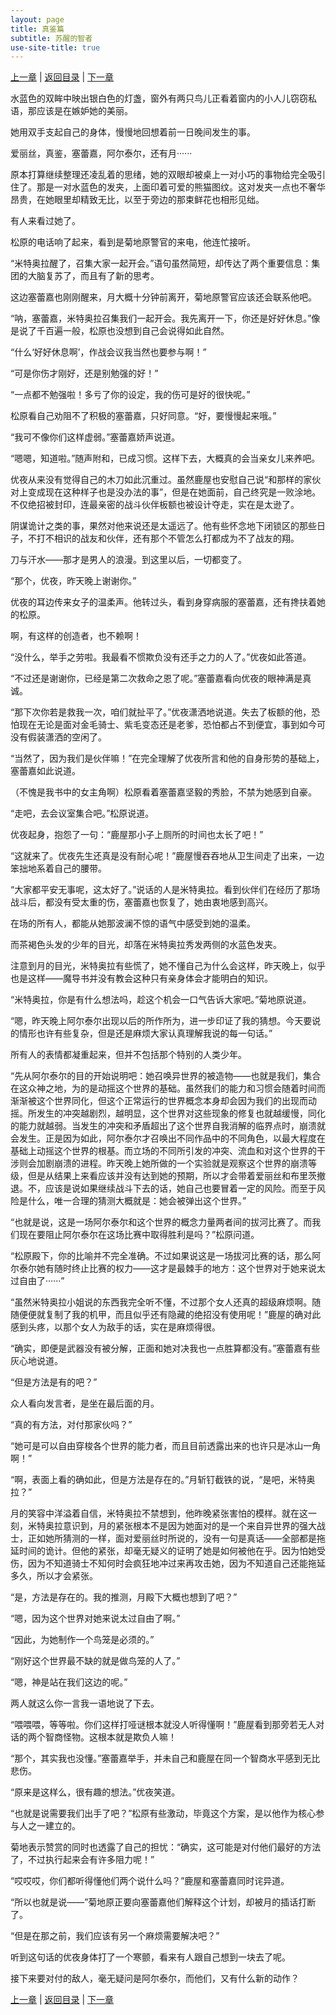 ```yaml
---
layout: page
title: 真鉴篇
subtitle: 苏醒的智者
use-site-title: true
---
```


[上一章](/Novels/Rec/man-talk) | [返回目录](/Novels/Rec/index) | [下一章](/Novels/about-zhenjian) 
 
水蓝色的双眸中映出银白色的灯盏，窗外有两只鸟儿正看着窗内的小人儿窃窃私语，那应该是在嫉妒她的美丽。

她用双手支起自己的身体，慢慢地回想着前一日晚间发生的事。

爱丽丝，真鉴，塞蕾嘉，阿尔泰尔，还有月······

原本打算继续整理还凌乱着的思绪，她的双眼却被桌上一对小巧的事物给完全吸引住了。那是一对水蓝色的发夹，上面印着可爱的熊猫图纹。这对发夹一点也不奢华昂贵，在她眼里却精致无比，以至于旁边的那束鲜花也相形见绌。

有人来看过她了。

松原的电话响了起来，看到是菊地原警官的来电，他连忙接听。

“米特奥拉醒了，召集大家一起开会。”语句虽然简短，却传达了两个重要信息：集团的大脑复苏了，而且有了新的思考。

这边塞蕾嘉也刚刚醒来，月大概十分钟前离开，菊地原警官应该还会联系他吧。

“呐，塞蕾嘉，米特奥拉召集我们一起开会。我先离开一下，你还是好好休息。”像是说了千百遍一般，松原也没想到自己会说得如此自然。

“什么‘好好休息啊’，作战会议我当然也要参与啊！”

“可是你伤才刚好，还是别勉强的好！”

“一点都不勉强啦！多亏了你的设定，我的伤可是好的很快呢。”

松原看自己劝阻不了积极的塞蕾嘉，只好同意。“好，要慢慢起来哦。”

“我可不像你们这样虚弱。”塞蕾嘉娇声说道。

“嗯嗯，知道啦。”随声附和，已成习惯。这样下去，大概真的会当亲女儿来养吧。

优夜从来没有觉得自己的木刀如此沉重过。虽然鹿屋也安慰自己说“和那样的家伙对上变成现在这种样子也是没办法的事”，但是在她面前，自己终究是一败涂地。不仅绝招被封印，连最亲密的战斗伙伴板额也被设计夺走，实在是太逊了。

阴谋诡计之类的事，果然对他来说还是太遥远了。他有些怀念地下闭锁区的那些日子，不打不相识的战友和伙伴，还有那个不管怎么打都成为不了战友的翔。

刀与汗水——那才是男人的浪漫。到这里以后，一切都变了。

“那个，优夜，昨天晚上谢谢你。”

优夜的耳边传来女子的温柔声。他转过头，看到身穿病服的塞蕾嘉，还有搀扶着她的松原。

啊，有这样的创造者，也不赖啊！

“没什么，举手之劳啦。我最看不惯欺负没有还手之力的人了。”优夜如此答道。

“不过还是谢谢你，已经是第二次救命之恩了呢。”塞蕾嘉看向优夜的眼神满是真诚。

“那下次你若是救我一次，咱们就扯平了。”优夜潇洒地说道。失去了板额的他，恐怕现在无论是面对金毛骑士、紫毛变态还是老爹，恐怕都占不到便宜，事到如今可没有假装潇洒的空闲了。

“当然了，因为我们是伙伴嘛！”在完全理解了优夜所言和他的自身形势的基础上，塞蕾嘉如此说道。

（不愧是我书中的女主角啊）松原看着塞蕾嘉坚毅的秀脸，不禁为她感到自豪。

“走吧，去会议室集合吧。”松原说道。

优夜起身，抱怨了一句：“鹿屋那小子上厕所的时间也太长了吧！”

“这就来了。优夜先生还真是没有耐心呢！”鹿屋慢吞吞地从卫生间走了出来，一边笨拙地系着自己的腰带。




“大家都平安无事呢，这太好了。”说话的人是米特奥拉。看到伙伴们在经历了那场战斗后，都没有受太重的伤，塞蕾嘉也恢复了，她由衷地感到高兴。

在场的所有人，都能从她那波澜不惊的语气中感受到她的温柔。

而茶褐色头发的少年的目光，却落在米特奥拉秀发两侧的水蓝色发夹。

注意到月的目光，米特奥拉有些慌了，她不懂自己为什么会这样，昨天晚上，似乎也是这样——魔导书并没有教会这种只有亲身体会才能明白的知识。

“米特奥拉，你是有什么想法吗，趁这个机会一口气告诉大家吧。”菊地原说道。

“嗯，昨天晚上阿尔泰尔出现以后的所作所为，进一步印证了我的猜想。今天要说的情形也许有些复杂，但是还是麻烦大家认真理解我说的每一句话。”

所有人的表情都凝重起来，但并不包括那个特别的人类少年。

“先从阿尔泰尔的目的开始说明吧：她召唤异世界的被造物——也就是我们，集合在这众神之地，为的是动摇这个世界的基础。虽然我们的能力和习惯会随着时间而渐渐被这个世界同化，但这个正常运行的世界概念本身却会因为我们的出现而动摇。所发生的冲突越剧烈，越明显，这个世界对这些现象的修复也就越缓慢，同化的能力就越弱。当发生的冲突和矛盾超出了这个世界自我消解的临界点时，崩溃就会发生。正是因为如此，阿尔泰尔才召唤出不同作品中的不同角色，以最大程度在基础上动摇这个世界的根基。而立场的不同所引发的冲突、流血和对这个世界的干涉则会加剧崩溃的进程。昨天晚上她所做的一个实验就是观察这个世界的崩溃等级，但是从结果上来看应该并没有达到她的预期，所以才会带着爱丽丝和布里茨撤退。不，应该是说如果继续战斗下去的话，她自己也要冒着一定的风险。而至于风险是什么，唯一合理的猜测大概就是：她会被弹出这个世界。”

“也就是说，这是一场阿尔泰尔和这个世界的概念力量两者间的拔河比赛了。而我们现在要阻止阿尔泰尔在这场比赛中取得胜利是吗？”松原问道。

“松原殿下，你的比喻并不完全准确。不过如果说这是一场拔河比赛的话，那么阿尔泰尔她有随时终止比赛的权力——这才是最棘手的地方：这个世界对于她来说太过自由了······”

“虽然米特奥拉小姐说的东西我完全听不懂，不过那个女人还真的超级麻烦啊。随随便便就复制了我的机甲，而且似乎还有隐藏的绝招没有使用呢！”鹿屋的确对此感到头疼，以那个女人为敌手的话，实在是麻烦得很。

“确实，即便是武器没有被分解，正面和她对决我也一点胜算都没有。”塞蕾嘉有些灰心地说道。

“但是方法是有的吧？”

众人看向发言者，是坐在最后面的月。

“真的有方法，对付那家伙吗？”

“她可是可以自由穿梭各个世界的能力者，而且目前透露出来的也许只是冰山一角啊！”

“啊，表面上看的确如此，但是方法是存在的。”月斩钉截铁的说，“是吧，米特奥拉？”

月的笑容中洋溢着自信，米特奥拉不禁想到，他昨晚紧张害怕的模样。就在这一刻，米特奥拉意识到，月的紧张根本不是因为她面对的是一个来自异世界的强大战士，正如她所猜测的一样，面对爱丽丝时所说的，没有一句是真话——全部都是拖延时间的诡计。但他的紧张，却毫无疑义的证明了她是如何被他在乎。因为怕她受伤，因为不知道骑士不知何时会疯狂地冲过来再攻击她，因为不知道自己还能拖延多久，所以才会紧张。

“是，方法是存在的。我的推测，月殿下大概也想到了吧？”

“嗯，因为这个世界对她来说太过自由了啊。”

“因此，为她制作一个鸟笼是必须的。”

“刚好这个世界最不缺的就是做鸟笼的人了。”

“嗯，神是站在我们这边的呢。”

两人就这么你一言我一语地说了下去。

“喂喂喂，等等啦。你们这样打哑谜根本就没人听得懂啊！”鹿屋看到那旁若无人对话的两个智商怪物。这根本就是欺负人嘛！

“那个，其实我也没懂。”塞蕾嘉举手，并未自己和鹿屋在同一个智商水平感到无比悲伤。

“原来是这样么，很有趣的想法。”优夜笑道。

“也就是说需要我们出手了吧？”松原有些激动，毕竟这个方案，是以他作为核心参与人之一建立的。

菊地表示赞赏的同时也透露了自己的担忧：“确实，这可能是对付他们最好的方法了，不过执行起来会有许多阻力呢！”

“哎哎哎，你们都听得懂他们两个说什么吗？”鹿屋和塞蕾嘉同时诧异道。

“所以也就是说——”菊地原正要向塞蕾嘉他们解释这个计划，却被月的插话打断了。

“但是在那之前，我们应该有另一个麻烦需要解决吧？”

听到这句话的优夜身体打了一个寒颤，看来有人跟自己想到一块去了呢。

接下来要对付的敌人，毫无疑问是阿尔泰尔，而他们，又有什么新的动作？

[上一章](/Novels/Rec/man-talk) | [返回目录](/Novels/Rec/index) | [下一章](/Novels/about-zhenjian) 
